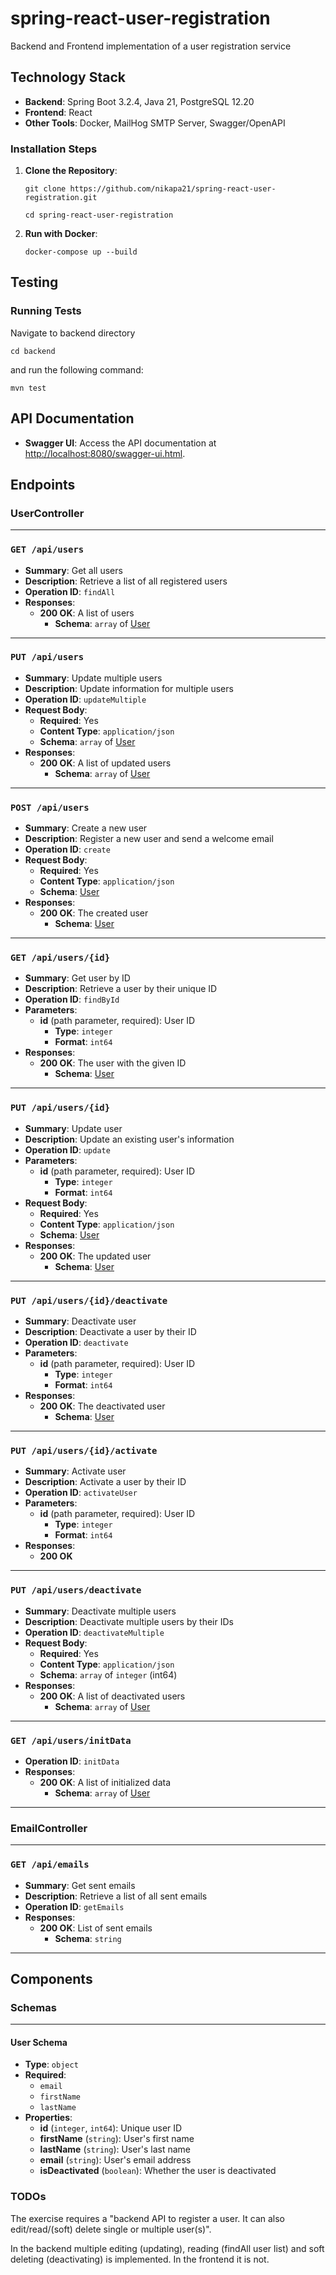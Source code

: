 # spring-react-user-registration

Backend and Frontend implementation of a user registration service

## Technology Stack

- **Backend**: Spring Boot 3.2.4, Java 21, PostgreSQL 12.20
- **Frontend**: React
- **Other Tools**: Docker, MailHog SMTP Server, Swagger/OpenAPI

### Installation Steps

1. **Clone the Repository**:

   ```
   git clone https://github.com/nikapa21/spring-react-user-registration.git
   ```

   ```
   cd spring-react-user-registration
   ```

2. **Run with Docker**:

   ```
   docker-compose up --build
   ```

## Testing

### Running Tests

Navigate to backend directory

```
cd backend
```

and run the following command:

```
mvn test
```

## API Documentation

- **Swagger UI**: Access the API documentation at [http://localhost:8080/swagger-ui.html](http://localhost:8080/swagger-ui.html).

## Endpoints

### UserController

---

### `GET /api/users`

- **Summary**: Get all users
- **Description**: Retrieve a list of all registered users
- **Operation ID**: `findAll`
- **Responses**:
   - **200 OK**: A list of users
      - **Schema**: `array` of [User](#user-schema)

---

### `PUT /api/users`

- **Summary**: Update multiple users
- **Description**: Update information for multiple users
- **Operation ID**: `updateMultiple`
- **Request Body**:
   - **Required**: Yes
   - **Content Type**: `application/json`
   - **Schema**: `array` of [User](#user-schema)
- **Responses**:
   - **200 OK**: A list of updated users
      - **Schema**: `array` of [User](#user-schema)

---

### `POST /api/users`

- **Summary**: Create a new user
- **Description**: Register a new user and send a welcome email
- **Operation ID**: `create`
- **Request Body**:
   - **Required**: Yes
   - **Content Type**: `application/json`
   - **Schema**: [User](#user-schema)
- **Responses**:
   - **200 OK**: The created user
      - **Schema**: [User](#user-schema)

---

### `GET /api/users/{id}`

- **Summary**: Get user by ID
- **Description**: Retrieve a user by their unique ID
- **Operation ID**: `findById`
- **Parameters**:
   - **id** (path parameter, required): User ID
      - **Type**: `integer`
      - **Format**: `int64`
- **Responses**:
   - **200 OK**: The user with the given ID
      - **Schema**: [User](#user-schema)

---

### `PUT /api/users/{id}`

- **Summary**: Update user
- **Description**: Update an existing user's information
- **Operation ID**: `update`
- **Parameters**:
   - **id** (path parameter, required): User ID
      - **Type**: `integer`
      - **Format**: `int64`
- **Request Body**:
   - **Required**: Yes
   - **Content Type**: `application/json`
   - **Schema**: [User](#user-schema)
- **Responses**:
   - **200 OK**: The updated user
      - **Schema**: [User](#user-schema)

---

### `PUT /api/users/{id}/deactivate`

- **Summary**: Deactivate user
- **Description**: Deactivate a user by their ID
- **Operation ID**: `deactivate`
- **Parameters**:
   - **id** (path parameter, required): User ID
      - **Type**: `integer`
      - **Format**: `int64`
- **Responses**:
   - **200 OK**: The deactivated user
      - **Schema**: [User](#user-schema)

---

### `PUT /api/users/{id}/activate`

- **Summary**: Activate user
- **Description**: Activate a user by their ID
- **Operation ID**: `activateUser`
- **Parameters**:
   - **id** (path parameter, required): User ID
      - **Type**: `integer`
      - **Format**: `int64`
- **Responses**:
   - **200 OK**

---

### `PUT /api/users/deactivate`

- **Summary**: Deactivate multiple users
- **Description**: Deactivate multiple users by their IDs
- **Operation ID**: `deactivateMultiple`
- **Request Body**:
   - **Required**: Yes
   - **Content Type**: `application/json`
   - **Schema**: `array` of `integer` (int64)
- **Responses**:
   - **200 OK**: A list of deactivated users
      - **Schema**: `array` of [User](#user-schema)

---

### `GET /api/users/initData`

- **Operation ID**: `initData`
- **Responses**:
   - **200 OK**: A list of initialized data
      - **Schema**: `array` of [User](#user-schema)

---

### EmailController

---

### `GET /api/emails`

- **Summary**: Get sent emails
- **Description**: Retrieve a list of all sent emails
- **Operation ID**: `getEmails`
- **Responses**:
   - **200 OK**: List of sent emails
      - **Schema**: `string`

---

## Components

### Schemas

---

#### User Schema

- **Type**: `object`
- **Required**:
   - `email`
   - `firstName`
   - `lastName`
- **Properties**:
   - **id** (`integer`, `int64`): Unique user ID
   - **firstName** (`string`): User's first name
   - **lastName** (`string`): User's last name
   - **email** (`string`): User's email address
   - **isDeactivated** (`boolean`): Whether the user is deactivated

### TODOs

The exercise requires a "backend API to register a user. It can also
edit/read/(soft) delete single or multiple user(s)".

In the backend multiple editing (updating), reading (findAll user list) and soft deleting (deactivating) is implemented. In the frontend it is not.
